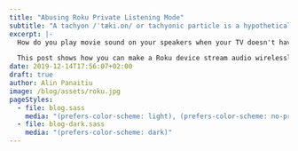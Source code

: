 ```yaml
---
title: "Abusing Roku Private Listening Mode"
subtitle: "A tachyon /ˈtæki.ɒn/ or tachyonic particle is a hypothetical particle that always moves faster than light."
excerpt: |-
  How do you play movie sound on your speakers when your TV doesn't have an audio JACK and all you have is an old Roku stick and a Raspberry Pi?

  This post shows how you can make a Roku device stream audio wirelessly to any device through its Private Listening mode.
date: 2019-12-14T17:56:07+02:00
draft: true
author: Alin Panaitiu
image: /blog/assets/roku.jpg
pageStyles: 
  - file: blog.sass
    media: "(prefers-color-scheme: light), (prefers-color-scheme: no-preference)"
  - file: blog-dark.sass
    media: "(prefers-color-scheme: dark)"
---
```


